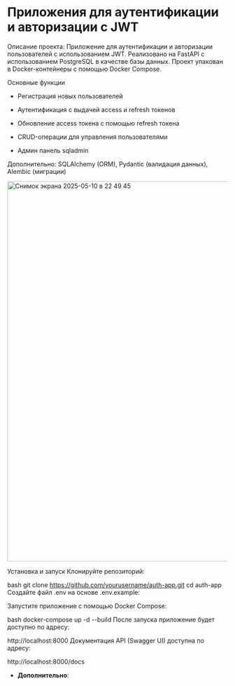 # Приложения для аутентификации и авторизации с JWT

Описание проекта:
Приложение для аутентификации и авторизации пользователей с использованием JWT. Реализовано на FastAPI с использованием PostgreSQL в качестве базы данных. Проект упакован в Docker-контейнеры с помощью Docker Compose.

Основные функции
- Регистрация новых пользователей

- Аутентификация с выдачей access и refresh токенов

- Обновление access токена с помощью refresh токена

- CRUD-операции для управления пользователями

- Админ панель sqladmin 

Дополнительно: SQLAlchemy (ORM), Pydantic (валидация данных), Alembic (миграции)

<img width="867" alt="Снимок экрана 2025-05-10 в 22 49 45" src="https://github.com/user-attachments/assets/98f71ee9-f886-42c8-a38a-127725b765de" />

Установка и запуск
Клонируйте репозиторий:

bash
git clone https://github.com/yourusername/auth-app.git
cd auth-app
Создайте файл .env на основе .env.example:

Запустите приложение с помощью Docker Compose:

bash
docker-compose up -d --build
После запуска приложение будет доступно по адресу:

http://localhost:8000
Документация API (Swagger UI) доступна по адресу:

http://localhost:8000/docs

- **Дополнительно**: 
